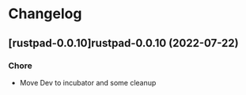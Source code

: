 # Changelog



## [rustpad-0.0.10]rustpad-0.0.10 (2022-07-22)

### Chore

- Move Dev to incubator and some cleanup
  
  